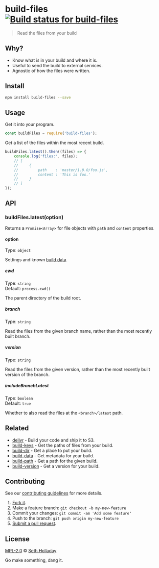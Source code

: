 # build-files [![Build status for build-files](https://img.shields.io/circleci/project/sholladay/build-files/master.svg "Build Status")](https://circleci.com/gh/sholladay/build-files "Builds")

> Read the files from your build

## Why?

 - Know what is in your build and where it is.
 - Useful to send the build to external services.
 - Agnostic of how the files were written.

## Install

```sh
npm install build-files --save
```

## Usage

Get it into your program.

```js
const buildFiles = require('build-files');
```

Get a list of the files within the most recent build.

```js
buildFiles.latest().then((files) => {
    console.log('files:', files);
    // [
    //     {
    //         path    : 'master/1.0.0/foo.js',
    //         content : 'This is foo.'
    //     }
    // ]
});
```

## API

### buildFiles.latest(option)

Returns a `Promise<Array>` for file objects with `path` and `content` properties.

#### option

Type: `object`

Settings and known [build data](https://github.com/sholladay/build-data).

##### cwd

Type: `string`<br>
Default: `process.cwd()`

The parent directory of the build root.

##### branch

Type: `string`

Read the files from the given branch name, rather than the most recently built branch.

##### version

Type: `string`

Read the files from the given version, rather than the most recently built version of the branch.

##### includeBranchLatest

Type: `boolean`<br>
Default: `true`

Whether to also read the files at the `<branch>/latest` path.

## Related

 - [delivr](https://github.com/sholladay/delivr) - Build your code and ship it to S3.
 - [build-keys](https://github.com/sholladay/build-keys) - Get the paths of files from your build.
 - [build-dir](https://github.com/sholladay/build-dir) - Get a place to put your build.
 - [build-data](https://github.com/sholladay/build-data) - Get metadata for your build.
 - [build-path](https://github.com/sholladay/build-path) - Get a path for the given build.
 - [build-version](https://github.com/sholladay/build-version) - Get a version for your build.

## Contributing

See our [contributing guidelines](https://github.com/sholladay/build-files/blob/master/CONTRIBUTING.md "Guidelines for participating in this project") for more details.

1. [Fork it](https://github.com/sholladay/build-files/fork).
2. Make a feature branch: `git checkout -b my-new-feature`
3. Commit your changes: `git commit -am 'Add some feature'`
4. Push to the branch: `git push origin my-new-feature`
5. [Submit a pull request](https://github.com/sholladay/build-files/compare "Submit code to this project for review").

## License

[MPL-2.0](https://github.com/sholladay/build-files/blob/master/LICENSE "License for build-files") © [Seth Holladay](https://seth-holladay.com "Author of build-files")

Go make something, dang it.
